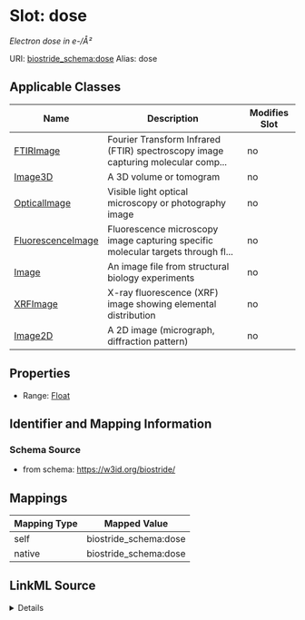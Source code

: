 

# Slot: dose 


_Electron dose in e-/Å²_





URI: [biostride_schema:dose](https://w3id.org/biostride/schema/dose)
Alias: dose

<!-- no inheritance hierarchy -->





## Applicable Classes

| Name | Description | Modifies Slot |
| --- | --- | --- |
| [FTIRImage](FTIRImage.md) | Fourier Transform Infrared (FTIR) spectroscopy image capturing molecular comp... |  no  |
| [Image3D](Image3D.md) | A 3D volume or tomogram |  no  |
| [OpticalImage](OpticalImage.md) | Visible light optical microscopy or photography image |  no  |
| [FluorescenceImage](FluorescenceImage.md) | Fluorescence microscopy image capturing specific molecular targets through fl... |  no  |
| [Image](Image.md) | An image file from structural biology experiments |  no  |
| [XRFImage](XRFImage.md) | X-ray fluorescence (XRF) image showing elemental distribution |  no  |
| [Image2D](Image2D.md) | A 2D image (micrograph, diffraction pattern) |  no  |






## Properties

* Range: [Float](Float.md)




## Identifier and Mapping Information






### Schema Source


* from schema: https://w3id.org/biostride/




## Mappings

| Mapping Type | Mapped Value |
| ---  | ---  |
| self | biostride_schema:dose |
| native | biostride_schema:dose |




## LinkML Source

<details>
```yaml
name: dose
description: Electron dose in e-/Å²
from_schema: https://w3id.org/biostride/
rank: 1000
alias: dose
owner: Image
domain_of:
- Image
range: float

```
</details>